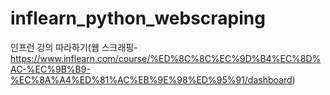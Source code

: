 # inflearn_python_webscraping
인프런 강의 따라하기(웹 스크래핑-https://www.inflearn.com/course/%ED%8C%8C%EC%9D%B4%EC%8D%AC-%EC%9B%B9-%EC%8A%A4%ED%81%AC%EB%9E%98%ED%95%91/dashboard)
